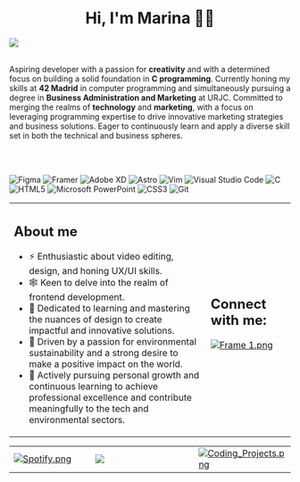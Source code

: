 <html>
<head>
<body>
<div align="center">
<h1> Hi, I'm Marina 👋🏼 </h1>
</div>
</head>

<img src="https://github.com/marinitx/marinitx/assets/123256807/f0486d6b-5dc4-465d-b7d3-c75296138a44">
<br>
<br>
<p>Aspiring developer with a passion for <strong>creativity</strong> and with a determined focus on building a solid foundation in <strong>C programming</strong>. Currently honing my skills at <strong>42 Madrid</strong> in computer programming and simultaneously pursuing a degree in <strong>Business Administration and Marketing</strong> at URJC. Committed to merging the realms of <strong>technology</strong> and <strong>marketing</strong>, with a focus on leveraging programming expertise to drive innovative marketing strategies and business solutions. Eager to continuously learn and apply a diverse skill set in both the technical and business spheres.</p><br><br>

![Figma](https://img.shields.io/badge/figma-%23F24E1E.svg?style=for-the-badge&logo=figma&logoColor=white) ![Framer](https://img.shields.io/badge/Framer-black?style=for-the-badge&logo=framer&logoColor=blue) ![Adobe XD](https://img.shields.io/badge/Adobe%20XD-470137?style=for-the-badge&logo=Adobe%20XD&logoColor=#FF61F6) ![Astro](https://img.shields.io/badge/astro-%232C2052.svg?style=for-the-badge&logo=astro&logoColor=white) ![Vim](https://img.shields.io/badge/VIM-%2311AB00.svg?style=for-the-badge&logo=vim&logoColor=white) ![Visual Studio Code](https://img.shields.io/badge/Visual%20Studio%20Code-0078d7.svg?style=for-the-badge&logo=visual-studio-code&logoColor=white) ![C](https://img.shields.io/badge/c-%2300599C.svg?style=for-the-badge&logo=c&logoColor=white) ![HTML5](https://img.shields.io/badge/html5-%23E34F26.svg?style=for-the-badge&logo=html5&logoColor=white)  ![Microsoft PowerPoint](https://img.shields.io/badge/Microsoft_PowerPoint-B7472A?style=for-the-badge&logo=microsoft-powerpoint&logoColor=white) ![CSS3](https://img.shields.io/badge/css3-%231572B6.svg?style=for-the-badge&logo=css3&logoColor=white) ![Git](https://img.shields.io/badge/git-%23F05033.svg?style=for-the-badge&logo=git&logoColor=white)

<table>
<tr>
<td width="70%">

<h2>About me</h2>
<ul>
<li>⚡️ Enthusiastic about video editing, design, and honing UX/UI skills.</li>
<li>🕸 Keen to delve into the realm of frontend development.</li>
<li>🧩 Dedicated to learning and mastering the nuances of design to create impactful and innovative solutions.</li>
<li>🦎 Driven by a passion for environmental sustainability and a strong desire to make a positive impact on the world.</li>
<li>🌱 Actively pursuing personal growth and continuous learning to achieve professional excellence and contribute meaningfully to the tech and environmental sectors.</li>
</ul>

</td>
<td width="30%">
  
<h2>Connect with me:</h2>
  <a target="_blank" href="https://www.linkedin.com/in/marina-higueras/"><img  src="https://github.com/marinitx/marinitx/assets/123256807/843a0317-69a3-4f18-ac8c-46f9c84d5fa7" align="center" alt="Frame 1.png"/></a>
  <br><br>
</td>
</table>

<table>
<td width="30%">
<a target="_blank" href="https://open.spotify.com/playlist/7MaMXzjpTeCyy1NEeXtT69?si=9e8a40c0f86b4759"><img src="https://github.com/marinitx/marinitx/assets/123256807/9b3c3217-47ba-4c1e-a6b0-4807cc695b2a" align="center" alt="Spotify.png"></a>
</td>

<td width="40%">
<img src="https://github.com/marinitx/marinitx/assets/123256807/f3fd00fb-6f52-44df-8829-2c0e96143850">
</td>

<td width="30%">
<a target="_blank" href="https://github.com/marinitx?tab=repositories"><img src="https://github.com/marinitx/marinitx/assets/123256807/9831340d-4740-48e2-b0d0-0b4e0242e7f4" align="center" alt="Coding_Projects.png"></a>
</td>
  
</table>

<br><br>

</body>
</html

